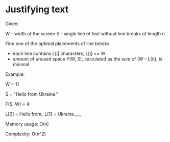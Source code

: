 # Justifying text

Given:

  W - width of the screen
  S - single line of text without line breaks of length n

Find one of the optimal placements of line breaks
  * each line contains L[i] characters, L[i] <= W
  * amount of unused space F(W, S), calculated as the sum of (W - L[i]), is minimal

Example:

W = 11

S = "Hello from Ukraine."

F(S, W) = 4

L[0] = Hello from_
L[1] = Ukraine.___


Memory usage: O(n)

Complexity: O(n^2)
